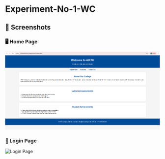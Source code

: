 # Experiment-No-1-WC

## 📸 Screenshots

### 🖥️ Home Page
![Home Page](Home.png)

### 🔐 Login Page
![Login Page](screenshots/login-page.png)
